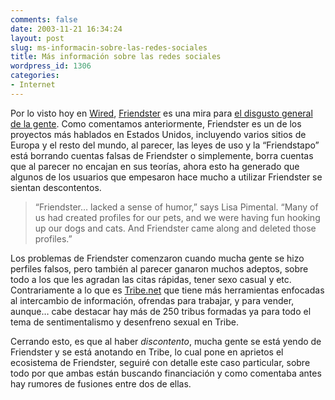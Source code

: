 ```yaml
---
comments: false
date: 2003-11-21 16:34:24
layout: post
slug: ms-informacin-sobre-las-redes-sociales
title: Más información sobre las redes sociales
wordpress_id: 1306
categories:
- Internet
---
```


Por lo visto hoy en [Wired](http://www.wired.com), [Friendster](http://www.friendster.com) es una mira para [el disgusto general de la gente](http://www.wired.com/news/culture/0,1284,61150,00.html). Como comentamos anteriormente, Friendster es un de los proyectos más hablados en Estados Unidos, incluyendo varios sitios de Europa y el resto del mundo, al parecer, las leyes de uso y la “Friendstapo” está borrando cuentas falsas de Friendster o simplemente, borra cuentas que al parecer no encajan en sus teorías, ahora esto ha generado que algunos de los usuarios que empesaron hace mucho a utilizar Friendster se sientan descontentos.





> “Friendster… lacked a sense of humor,” says Lisa Pimental. “Many of us had created profiles for our pets, and we were having fun hooking up our dogs and cats. And Friendster came along and deleted those profiles.”





Los problemas de Friendster comenzaron cuando mucha gente se hizo perfiles falsos, pero también al parecer ganaron muchos adeptos, sobre todo a los que les agradan las citas rápidas, tener sexo casual y etc. Contrariamente a lo que es [Tribe.net](http://www.tribe.net) que tiene más herramientas enfocadas al intercambio de información, ofrendas para trabajar, y para vender, aunque… cabe destacar hay más de 250 tribus formadas ya para todo el tema de sentimentalismo y desenfreno sexual en Tribe.





Cerrando esto, es que al haber _discontento_, mucha gente se está yendo de Friendster y se está anotando en Tribe, lo cual pone en aprietos el ecosistema de Friendster, seguiré con detalle este caso particular, sobre todo por que ambas están buscando financiación y como comentaba antes hay rumores de fusiones entre dos de ellas.




 
